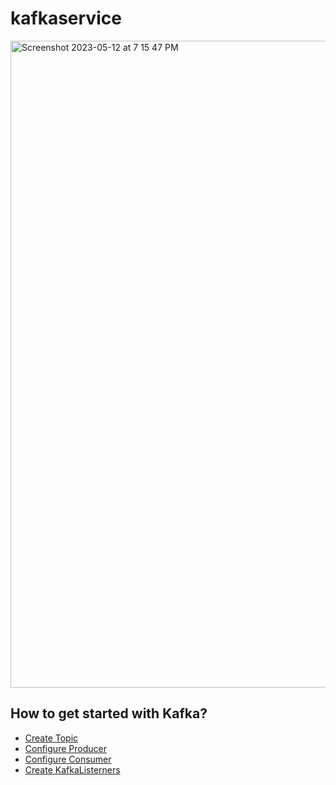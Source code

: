 # kafkaservice
<img width="1035" alt="Screenshot 2023-05-12 at 7 15 47 PM" src="https://github.com/AnuragKSinha/kafkaservice/assets/26598629/e883103a-9c5f-4b21-8c94-dffcc2d79631">

## How to get started with Kafka?
* [Create Topic](https://github.com/AnuragKSinha/kafkaservice/blob/main/src/main/java/io/anuragksinha/kafkaservice/config/KafkaTopicConfig.java)
* [Configure Producer](https://github.com/AnuragKSinha/kafkaservice/blob/main/src/main/java/io/anuragksinha/kafkaservice/config/KafkaProducerConfig.java)
* [Configure Consumer]([https://maven.apache.org/guides/index.html](https://github.com/AnuragKSinha/kafkaservice/blob/main/src/main/java/io/anuragksinha/kafkaservice/config/KafkaConsumerConfig.java))
* [Create KafkaListerners](https://maven.apache.org/guides/index.html)
